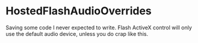 HostedFlashAudioOverrides
=========================

Saving some code I never expected to write.  Flash ActiveX control will only use the default audio device, unless you do crap like this.
